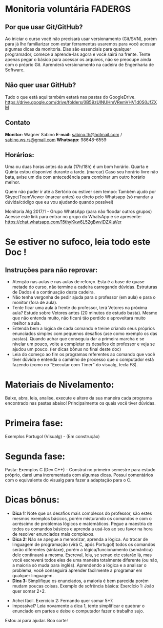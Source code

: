 # Monitoria voluntária FADERGS

## Por que usar Git/GitHub?
Ao iniciar o curso você não precisará usar versionamento (Git/SVN),
porém para já lhe familiarizar com estar ferramentas usaremos para você acessar algumas dicas da monitoria.
Elas são essenciais para qualquer programador, comece a aprende-las agora e você sairá na frente.
Tente apenas pegar o básico para acessar os arquivos, não se preocupe ainda com o próprio Git.
Aprenderá versionamento na cadeira de Engenharia de Software.

## Não quer usar GitHub?
Tudo o que está aqui também estará nas pastas do GoogleDrive.
https://drive.google.com/drive/folders/0B59zUINUHmVRemVHV1d0S0JfZXM

## Contato
**Monitor:** Wagner Sabino
**E-mail:** sabino.th@hotmail.com  / sabino.ws.rs@gmail.com 
**Whatsapp:** 98648-6559

## Horários:
Uma ou duas horas antes da aula (17h/18h) é um bom horário.
Quarta e Quinta estou disponível durante a tarde. (marcar)
Caso seu horário livre não bata, avise um dia com antecedência para combinar um outro horário melhor.

Quem não puder ir até a Sertório ou estiver sem tempo:
Também ajudo por Skype/TeamViewer (marcar antes) ou direto pelo Whatsapp (só mandar a dúvida/código que eu vou ajudando quando possível)

Monitoria Alg 2017/1 - Grupo WhatsApp
(para não floodar outros grupos)
Acesse este link para entrar no grupo do WhatsApp
e se apresente:
https://chat.whatsapp.com/15thyKkw6L52gBwvIDZXIaVer

# Se estiver no sufoco, leia todo este Doc !

## Instruções para não reprovar:
* Atenção nas aulas e nas aulas de reforço.
  Esta é a base de quase metade do curso, não termine a cadeira carregando dúvidas.
  Estruturas de Dados é a continuação desta cadeira.
* Não tenha vergonha de pedir ajuda para o professor (em aula) e para o monitor (fora de aula).
* Tente ficar uma aula à frente do professor, terá Vetores na próxima aula? Estude sobre Vetores antes (20 minutos de estudo basta).        Mesmo que não entenda muito, não ficará tão perdido e aproveitará muito melhor a aula.
* Entenda bem a lógica de cada comando e treine criando seus próprios enunciados simples com pequenos desafios (use como exemplo os das pastas). Quando achar que conseguiu dar a primeira marcha e se nivelar um pouco, volte a completar os desafios do professor e veja se ajudou um pouco. (ler dicas bônus no final deste doc)
* Leia do começo ao fim os programas referentes ao comando que você tiver dúvida e entenda o caminho de processo que o computador está fazendo (como no “Executar com Timer” do visualg, tecla F8). 

# Materiais de Nivelamento:
Baixe, abra, leia, analise, execute e altere da sua maneira cada programa encontrado nas pastas abaixo!
Principalmente os quais você tiver dúvidas.

# Primeira fase:
Exemplos Portugol (Visualg) - (Em construção) 

# Segunda fase:
Pasta: Exemplos C (Dev C++) - Construí no primeiro semestre para estudo próprio, darei uma incrementada com algumas dicas.
Possui comentários com o equivalente do visualg para fazer a adaptação para o C.

# Dicas bônus:
* **Dica 1:** Note que os desafios mais complexos do professor, são estes mesmos exemplos básicos, porém misturando os comandos e com o acréscimo de problemas lógicos e matemáticos.
Pegue a maestria de todos os comandos básicos e aprenda a usá-los ao seu favor na hora de resolver enunciados mais complexos.
* **Dica 2:** Não se apegue a memorizar, aprenda a lógica. Ao trocar de linguagem de programação (virá C, após Portugol) todos os comandos serão diferentes (sintaxe), porém a lógica/funcionamento (semântica) dele continuará a mesma.
Escreval, leia, se senao etc estarão lá, mas você escreverá todos eles de uma maneira totalmente diferente (ou não, a maioria só muda para inglês).
Aprendendo a lógica e a analisar o problema, você conseguirá aprender facilmente a programar em qualquer linguagem.
* **Dica 3:** Simplifique os enunciados, a maioria é bem parecida porém mudam poucas coisas. Exemplo de sofrência básica:
Exercício 1: João quer somar 2+2.
- Achei fácil.
Exercício 2: Fernando quer somar 5+7.
- Impossível?
Leia novamente a dica 1, tente simplificar e quebrar o enunciado em partes e deixe o computador fazer o trabalho sujo.

Estou aí para ajudar.
Boa sorte!

